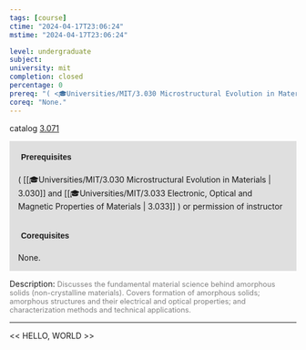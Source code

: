 ```yaml
---
tags: [course]
ctime: "2024-04-17T23:06:24"
mstime: "2024-04-17T23:06:24"

level: undergraduate
subject: 
university: mit
completion: closed
percentage: 0
prereq: "( <🎓Universities/MIT/3.030 Microstructural Evolution in Materials> and <🎓Universities/MIT/3.033 Electronic, Optical and Magnetic Properties of Materials> ) or permission of instructor"
coreq: "None."
---
```


catalog [3.071](http://student.mit.edu/catalog/m3a.html#3.071)

<span style="display: block; padding: 15px; background-color: rgb(100, 100, 100, 0.2);"><font id="m_prereq2933_0" style="display: block; font-family: Arial, sans-serif; font-weight: bold; padding: 5px">Prerequisites</font><br><span id="prereq2933_0">( [[🎓Universities/MIT/3.030 Microstructural Evolution in Materials | 3.030]] and [[🎓Universities/MIT/3.033 Electronic, Optical and Magnetic Properties of Materials | 3.033]] ) or permission of instructor</span></span>
<span style="display: block; padding: 15px; background-color: rgb(100, 100, 100, 0.2);"><font id="m_coreq2933_0" style="display: block; font-family: Arial, sans-serif; font-weight: bold; padding: 5px">Corequisites</font><br><span id="coreq2933_0">None.</span></span>

<font style="">Description:</font>
<font style="color: grey; font-size: 0.8rem;">Discusses the fundamental material science behind amorphous solids (non-crystalline materials). Covers formation of amorphous solids; amorphous structures and their electrical and optical properties; and characterization methods and technical applications.</font>



---

<< HELLO, WORLD >>
